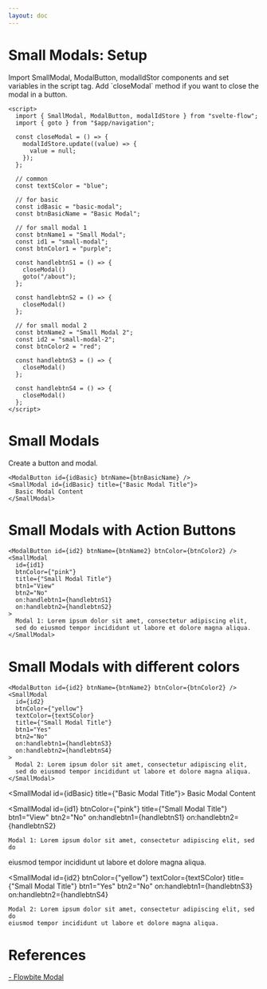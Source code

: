 ```yaml
---
layout: doc
---
```


<script>
  import { SmallModal, ModalButton, modalIdStore } from "svelte-flow";
  import { goto } from "$app/navigation";

  const closeModal = () => {
    modalIdStore.update((value) => {
      value = null;
    });
  };

  // common
  const textSColor = "blue";

  // for basic
  const idBasic = "basic-modal";
  const btnBasicName = "Basic Modal";

  // for small modal 1
  const btnName1 = "Small Modal";
  const id1 = "small-modal";
  const btnColor1 = "purple";

  const handlebtnS1 = () => {
    closeModal()
    goto("/about");
  };

  const handlebtnS2 = () => {
    closeModal()
  };

  // for small modal 2
  const btnName2 = "Small Modal 2";
  const id2 = "small-modal-2";
  const btnColor2 = "red";

  const handlebtnS3 = () => {
    closeModal()
  };

  const handlebtnS4 = () => {
    closeModal()
  };
</script>

<h1 class="text-3xl w-full dark:text-white">Small Modals: Setup</h1>

<p class="dark:text-white my-4">Import SmallModal, ModalButton, modalIdStor components and set variables in the script tag. Add `closeModal` method if you want to close the modal in a button.</p>

```svelte
<script>
  import { SmallModal, ModalButton, modalIdStore } from "svelte-flow";
  import { goto } from "$app/navigation";

  const closeModal = () => {
    modalIdStore.update((value) => {
      value = null;
    });
  };

  // common
  const textSColor = "blue";

  // for basic
  const idBasic = "basic-modal";
  const btnBasicName = "Basic Modal";

  // for small modal 1
  const btnName1 = "Small Modal";
  const id1 = "small-modal";
  const btnColor1 = "purple";

  const handlebtnS1 = () => {
    closeModal()
    goto("/about");
  };

  const handlebtnS2 = () => {
    closeModal()
  };

  // for small modal 2
  const btnName2 = "Small Modal 2";
  const id2 = "small-modal-2";
  const btnColor2 = "red";

  const handlebtnS3 = () => {
    closeModal()
  };

  const handlebtnS4 = () => {
    closeModal()
  };
</script>
```

<h1 class="text-3xl w-full dark:text-white">Small Modals</h1>

<div class="container flex flex-wrap justify-center rounded-xl my-4 mx-auto bg-gradient-to-r bg-white dark:bg-gray-900 border border-gray-200 dark:border-gray-700 p-2 sm:p-6">
  <ModalButton id={idBasic} btnName={btnBasicName} />
</div>

<p class="dark:text-white pb-4">Create a button and modal.</p>

```svelte
<ModalButton id={idBasic} btnName={btnBasicName} />
<SmallModal id={idBasic} title={"Basic Modal Title"}>
  Basic Modal Content
</SmallModal>
```

<h1 class="text-3xl w-full dark:text-white">Small Modals with Action Buttons</h1>

<div class="container flex flex-wrap justify-center rounded-xl my-4 mx-auto bg-gradient-to-r bg-white dark:bg-gray-900 border border-gray-200 dark:border-gray-700 p-2 sm:p-6">
  <ModalButton id={id1} btnName={btnName1} btnColor={btnColor1} />
</div>

```svelte
<ModalButton id={id2} btnName={btnName2} btnColor={btnColor2} />
<SmallModal
  id={id1}
  btnColor={"pink"}
  title={"Small Modal Title"}
  btn1="View"
  btn2="No"
  on:handlebtn1={handlebtnS1}
  on:handlebtn2={handlebtnS2}
>
  Modal 1: Lorem ipsum dolor sit amet, consectetur adipiscing elit, 
  sed do eiusmod tempor incididunt ut labore et dolore magna aliqua.
</SmallModal>
```

<h1 class="text-3xl w-full dark:text-white">Small Modals with different colors</h1>

<div class="container flex flex-wrap justify-center rounded-xl my-4 mx-auto bg-gradient-to-r bg-white dark:bg-gray-900 border border-gray-200 dark:border-gray-700 p-2 sm:p-6">
  <ModalButton id={id2} btnName={btnName2} btnColor={btnColor2} />
</div>

```svelte
<ModalButton id={id2} btnName={btnName2} btnColor={btnColor2} />
<SmallModal
  id={id2}
  btnColor={"yellow"}
  textColor={textSColor}
  title={"Small Modal Title"}
  btn1="Yes"
  btn2="No"
  on:handlebtn1={handlebtnS3}
  on:handlebtn2={handlebtnS4}
>
  Modal 2: Lorem ipsum dolor sit amet, consectetur adipiscing elit, 
  sed do eiusmod tempor incididunt ut labore et dolore magna aliqua.
</SmallModal>
```

<SmallModal id={idBasic} title={"Basic Modal Title"}>
  Basic Modal Content
</SmallModal>

  <SmallModal
    id={id1}
    btnColor={"pink"}
    title={"Small Modal Title"}
    btn1="View"
    btn2="No"
    on:handlebtn1={handlebtnS1}
    on:handlebtn2={handlebtnS2}
  >
    Modal 1: Lorem ipsum dolor sit amet, consectetur adipiscing elit, sed do
eiusmod tempor incididunt ut labore et dolore magna aliqua.
  </SmallModal>

  <SmallModal
    id={id2}
    btnColor={"yellow"}
    textColor={textSColor}
    title={"Small Modal Title"}
    btn1="Yes"
    btn2="No"
    on:handlebtn1={handlebtnS3}
    on:handlebtn2={handlebtnS4}
  >
    Modal 2: Lorem ipsum dolor sit amet, consectetur adipiscing elit, sed do
    eiusmod tempor incididunt ut labore et dolore magna aliqua.
  </SmallModal>

<h1 class="text-3xl w-full dark:text-white pb-8">References</h1>

<p class="dark:text-white text-base"><a href="https://flowbite.com/docs/components/modal/" target="_blank" class="text-blue-600 hover:underline dark:text-blue-500">- Flowbite Modal</a></p>

